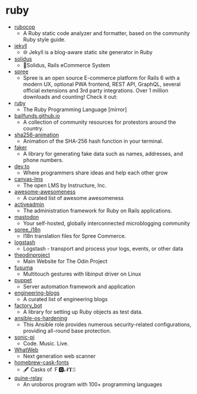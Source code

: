 # ruby
- [rubocop](https://github.com/rubocop-hq/rubocop)
  - A Ruby static code analyzer and formatter, based on the community Ruby style guide.
- [jekyll](https://github.com/jekyll/jekyll)
  - 🌐 Jekyll is a blog-aware static site generator in Ruby
- [solidus](https://github.com/solidusio/solidus)
  - 🛒Solidus, Rails eCommerce System
- [spree](https://github.com/spree/spree)
  - Spree is an open source E-commerce platform for Rails 6 with a modern UX, optional PWA frontend, REST API, GraphQL, several official extensions and 3rd party integrations. Over 1 million downloads and counting! Check it out:
- [ruby](https://github.com/ruby/ruby)
  - The Ruby Programming Language [mirror]
- [bailfunds.github.io](https://github.com/bailfunds/bailfunds.github.io)
  - A collection of community resources for protestors around the country.
- [sha256-animation](https://github.com/in3rsha/sha256-animation)
  - Animation of the SHA-256 hash function in your terminal.
- [faker](https://github.com/faker-ruby/faker)
  - A library for generating fake data such as names, addresses, and phone numbers.
- [dev.to](https://github.com/thepracticaldev/dev.to)
  - Where programmers share ideas and help each other grow
- [canvas-lms](https://github.com/instructure/canvas-lms)
  - The open LMS by Instructure, Inc.
- [awesome-awesomeness](https://github.com/bayandin/awesome-awesomeness)
  - A curated list of awesome awesomeness
- [activeadmin](https://github.com/activeadmin/activeadmin)
  - The administration framework for Ruby on Rails applications.
- [mastodon](https://github.com/tootsuite/mastodon)
  - Your self-hosted, globally interconnected microblogging community
- [spree_i18n](https://github.com/spree-contrib/spree_i18n)
  - I18n translation files for Spree Commerce.
- [logstash](https://github.com/elastic/logstash)
  - Logstash - transport and process your logs, events, or other data
- [theodinproject](https://github.com/TheOdinProject/theodinproject)
  - Main Website for The Odin Project
- [fusuma](https://github.com/iberianpig/fusuma)
  - Multitouch gestures with libinput driver on Linux
- [puppet](https://github.com/puppetlabs/puppet)
  - Server automation framework and application
- [engineering-blogs](https://github.com/kilimchoi/engineering-blogs)
  - A curated list of engineering blogs
- [factory_bot](https://github.com/thoughtbot/factory_bot)
  - A library for setting up Ruby objects as test data.
- [ansible-os-hardening](https://github.com/dev-sec/ansible-os-hardening)
  - This Ansible role provides numerous security-related configurations, providing all-round base protection.
- [sonic-pi](https://github.com/samaaron/sonic-pi)
  - Code. Music. Live.
- [WhatWeb](https://github.com/urbanadventurer/WhatWeb)
  - Next generation web scanner
- [homebrew-cask-fonts](https://github.com/Homebrew/homebrew-cask-fonts)
  - 🖋 Casks of Ｆ🅾𝓝𝐓𝚂
- [quine-relay](https://github.com/mame/quine-relay)
  - An uroboros program with 100+ programming languages
